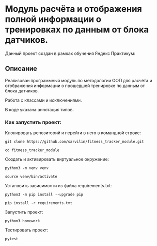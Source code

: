 # Модуль расчёта и отображения полной информации о тренировках по данным от блока датчиков.

Данный проект создан в рамках обучения Яндекс Практикум:

## Описание
Реализован программный модуль по методологии ООП для расчёта и отображения информации
о прошедшей тренировке по данным от блока датчиков.

Работа с классами и исключениями.

В коде указана аннотация типов.


### Как запустить проект:

Клонировать репозиторий и перейти в него в командной строке:
```
git clone https://github.com/sarvilin/fitness_tracker_module.git
```
```
cd fitness_tracker_module
```

Cоздать и активировать виртуальное окружение:
```
python3 -m venv venv
```
```
source venv/bin/activate
```

Установить зависимости из файла requirements.txt:
```
python3 -m pip install --upgrade pip
```
```
pip install -r requirements.txt
```

Запустить проект:
```
python3 homework
```

Тестировать проект:
```
pytest
```

